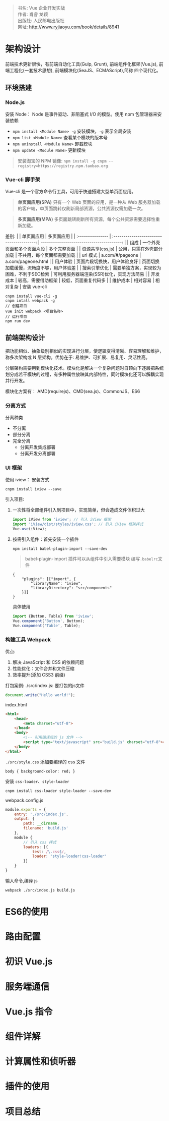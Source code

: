 > 书名: Vue 企业开发实战<br>
> 作者: 肖睿 龙颖<br>
> 出版社: 人民邮电出版社<br>
> 网址: http://www.ryjiaoyu.com/book/details/8941

# 架构设计
前端技术更新很快，有前端自动化工具(Gulp, Grunt), 前端组件化框架(Vue.js), 前端工程化(一套技术思想), 前端模块化(SeaJS、ECMAScript),简称 四个现代化。

## 环境搭建
### Node.js
安装 Node： Node 是事件驱动、非阻塞式 I/O 的模型。使用 npm  包管理器来安装依赖
- `npm install <Module Name> -g` 安装模块，`-g` 表示全局安装
- `npm list <Module Name>` 查看某个模块的版本号
- `npm uninstall <Module Name>` 卸载模块
- `npm update <Module Name>` 更新模块

> 安装淘宝的 NPM 镜像: `npm install -g cnpm --registry=https://registry.npm.taobao.org`

### Vue-cli 脚手架
Vue-cli 是一个官方命令行工具，可用于快速搭建大型单页面应用。

> **单页面应用(SPA)** 只有一个 Web 页面的应用，是一种从 Web 服务器加载的客户端，单页面跳转仅刷新局部资源，公共资源仅需加载一次。

> **多页面应用(MPA)** 多页面跳转刷新所有资源，每个公共资源需要选择性重新加载。

差别: 
|              |                单页面应用                 |                                多页面应用 |
| :--------------- | :---------------------------------------: | ----------------------------------------: |
| 组成             |        一个外壳页面和多个页面片段         |                              多个完整页面 |
| 资源共享(css,js) |         公用，只需在外壳部分加载          |                不共用，每个页面都需要加载 |
| url 模式         |              a.com/#/pageone              |                        a.com/pageone.html |
| 用户体验         |       页面片段切换快，用户体验良好        |  页面切换加载缓慢，流畅度不够，用户体验差 |
| 搜索引擎优化     | 需要单独方案，实现较为困难，不利于SEO检索 | 可利用服务器端渲染(SSR)优化，实现方法简易 |
| 开发成本         |            较高，需要借助框架             |                      较低，页面重复代码多 |
| 维护成本         |                 相对容易                  |                                  相对复杂 |
安装 vue-cli
```
cnpm install vue-cli -g 
cnpm intall webpack -g
// 创建项目
vue init webpack <项目名称>
// 运行项目
npm run dev
```
## 前端架构设计
把功能相似、抽象级别相似的实现进行分层，使逻辑变得清晰、容易理解和维护，称多次架构或 N 层架构。优势在于: 易维护、可扩展、易复用、灵活性高。

分层架构需要用到模块化技术。模块化是解决一个复杂问题时自顶向下逐层把系统划分成若干模块的过程，有多种属性放映其内部特性，同时模块化还可以解耦实现并行开发。

模块化方案有： AMD(requirejs)、CMD(sea.js)、CommonJS、ES6

### 分离方式
分离种类
- 不分离
- 部分分离
- 完全分离
  - 分离开发集成部署
  - 分离开发分离部署

### UI 框架
使用 iview： 安装方式
```
cnpm install iview --save
```
引入项目:
1. 一次性将全部组件引入到项目中，实现简单，但会造成文件体积过大
    ```js
    import iView from 'iview'; // 引入 iView 框架
    import 'iView/dist/styles/iview.css'; // 引入 iView 框架样式
    Vue.use(iView);
    ```
2. 按需引入组件：首先安装一个插件
    ```
    npm install babel-plugin-import --save-dev
    ```
    > babel-plugin-import 插件可以从组件中引入需要模块
    编写`.babelrc`文件
    ```
    {
        "plugins": [["import", {
            "libraryName": "iview",
            "libraryDirectory": "src/components"
        }]]
    }
    ```
    具体使用
    ```js
    import {Button, Table} from 'iview';
    Vue.component('Button', Button);
    Vue.component('Table', Table);
    ```
### 构建工具 Webpack
优点:
1. 解决 JavaScript 和 CSS 的依赖问题
2. 性能优化：文件合并和文件压缩
3. 效率提升(添加 CSS3 前缀)

打包案例:
./src/index.js: 要打包的js文件
```js
document.write("Hello world!");
```
index.html
```html
<html>
    <head>
        <meta charset="utf-8">
    </head>
    <body>
        <!-- 引用编译后的 js 文件 -->
        <script type="text/javascript" src="build.js" charset="utf-8"></script>
    </body>
</html>
```
`./src/style.css` 添加要编译的 css 文件
```
body { background-color: red; }
```
安装 `css-loader`、`style-loader`
```
cnpm install css-loader style-loader --save-dev
```
webpack.config.js
```js
module.exports = {
    entry: './src/index.js',
    output: {
        path: __dirname,
        filename: 'build.js'
    },
    module {
        // 引入 css 样式
        loaders: [{
            test: /\.css$/,
            loader: "style-loader!css-loader"
        }]
    }
}
```
输入命令,编译 js
```
webpack ./src/index.js build.js
```
# ES6的使用
# 路由配置
# 初识 Vue.js
# 服务端通信
# Vue.js 指令
# 组件详解
# 计算属性和侦听器
# 插件的使用
# 项目总结